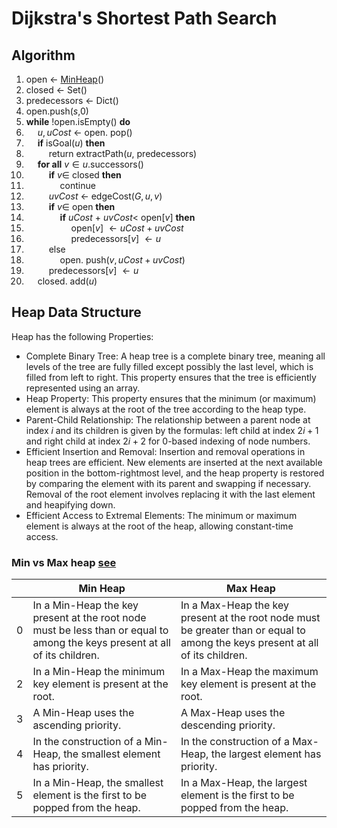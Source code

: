 # Dijkstra's Shortest Path Search

## Algorithm

1. open $\leftarrow$ [MinHeap](#heap-data-structure)()
2. closed $\leftarrow$ Set()
3. predecessors $\leftarrow$ Dict()
4. open.push($s$,0)
5. **while** !open.isEmpty() **do**
6. &emsp; $u, uCost$ $\leftarrow$ open. pop()
7. &emsp; **if** isGoal($u$) **then**
8. &emsp; &emsp; return extractPath($u$, predecessors)
9. &emsp; **for all** $v \in u$.successors()
10. &emsp; &emsp; **if** $v \in$ closed **then**
11. &emsp; &emsp; &emsp; continue
12. &emsp; &emsp; $uvCost$ $\leftarrow$ edgeCost($G, u, v$)
13. &emsp; &emsp; **if** $v \in$ open **then**
14. &emsp; &emsp; &emsp; **if** $uCost$ + $uvCost <$ open[$v$] **then**
15. &emsp; &emsp; &emsp; &emsp; open[$v$] $\leftarrow uCost + uvCost$
16. &emsp; &emsp; &emsp; &emsp; predecessors[$v$] $\leftarrow u$
17. &emsp; &emsp; else
18. &emsp; &emsp; &emsp; open. push($v, uCost + uvCost$)
19. &emsp; &emsp; predecessors[$v$] $\leftarrow u$
20. &emsp; closed. add($u$)

## Heap Data Structure

Heap has the following Properties:

* Complete Binary Tree: A heap tree is a complete binary tree, meaning all levels of the tree are fully filled except possibly the last level, which is filled from left to right. This property ensures that the tree is efficiently represented using an array.
* Heap Property: This property ensures that the minimum (or maximum) element is always at the root of the tree according to the heap type.
* Parent-Child Relationship: The relationship between a parent node at index $i$ and its children is given by the formulas: left child at index $2i+1$ and right child at index $2i+2$ for 0-based indexing of node numbers.
* Efficient Insertion and Removal: Insertion and removal operations in heap trees are efficient. New elements are inserted at the next available position in the bottom-rightmost level, and the heap property is restored by comparing the element with its parent and swapping if necessary. Removal of the root element involves replacing it with the last element and heapifying down.
* Efficient Access to Extremal Elements: The minimum or maximum element is always at the root of the heap, allowing constant-time access.

### Min vs Max heap [see](https://www.geeksforgeeks.org/introduction-to-min-heap-data-structure/)

||Min Heap|Max Heap|
|-|-|-|
|0|In a Min-Heap the key present at the root node must be less than or equal to among the keys present at all of its children.|In a Max-Heap the key present at the root node must be greater than or equal to among the keys present at all of its children.|
|2| In a Min-Heap the minimum key element is present at the root.|In a Max-Heap the maximum key element is present at the root.|
|3|A Min-Heap uses the ascending priority.|A Max-Heap uses the descending priority.|
|4|In the construction of a Min-Heap, the smallest element has priority.|In the construction of a Max-Heap, the largest element has priority.|
|5|In a Min-Heap, the smallest element is the first to be popped from the heap.|In a Max-Heap, the largest element is the first to be popped from the heap.|
